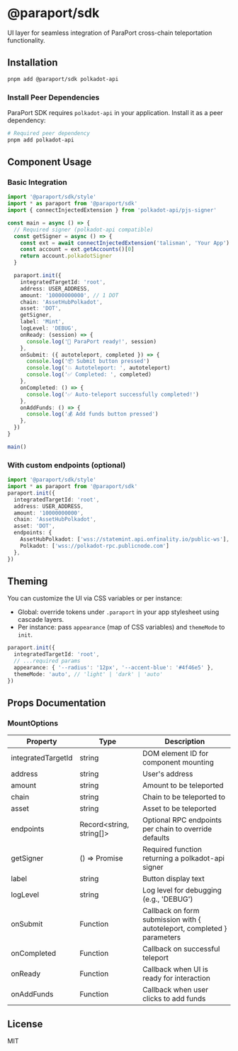 # @paraport/sdk

UI layer for seamless integration of ParaPort cross-chain teleportation functionality.

## Installation

```bash
pnpm add @paraport/sdk polkadot-api
```

### Install Peer Dependencies

ParaPort SDK requires `polkadot-api` in your application. Install it as a peer dependency:

```bash
# Required peer dependency
pnpm add polkadot-api
```

## Component Usage

### Basic Integration

```typescript
import '@paraport/sdk/style'
import * as paraport from '@paraport/sdk'
import { connectInjectedExtension } from 'polkadot-api/pjs-signer'

const main = async () => {
  // Required signer (polkadot-api compatible)
  const getSigner = async () => {
    const ext = await connectInjectedExtension('talisman', 'Your App')
    const account = ext.getAccounts()[0]
    return account.polkadotSigner
  }

  paraport.init({
    integratedTargetId: 'root',
    address: USER_ADDRESS,
    amount: '10000000000', // 1 DOT
    chain: 'AssetHubPolkadot',
    asset: 'DOT',
    getSigner,
    label: 'Mint',
    logLevel: 'DEBUG',
    onReady: (session) => {
      console.log('🚀 ParaPort ready!', session)
    },
    onSubmit: ({ autoteleport, completed }) => {
      console.log('📦 Submit button pressed')
      console.log('💥 Autoteleport: ', autoteleport)
      console.log('✅ Completed: ', completed)
    },
    onCompleted: () => {
      console.log('✅ Auto-teleport successfully completed!')
    },
    onAddFunds: () => {
      console.log('💰 Add funds button pressed')
    },
  })
}

main()
```

### With custom endpoints (optional)

```ts
import '@paraport/sdk/style'
import * as paraport from '@paraport/sdk'
paraport.init({
  integratedTargetId: 'root',
  address: USER_ADDRESS,
  amount: '10000000000',
  chain: 'AssetHubPolkadot',
  asset: 'DOT',
  endpoints: {
    AssetHubPolkadot: ['wss://statemint.api.onfinality.io/public-ws'],
    Polkadot: ['wss://polkadot-rpc.publicnode.com']
  },
})
```

## Theming

You can customize the UI via CSS variables or per instance:

- Global: override tokens under `.paraport` in your app stylesheet using cascade layers.
- Per instance: pass `appearance` (map of CSS variables) and `themeMode` to `init`.

```ts
paraport.init({
  integratedTargetId: 'root',
  // ...required params
  appearance: { '--radius': '12px', '--accent-blue': '#4f46e5' },
  themeMode: 'auto', // 'light' | 'dark' | 'auto'
})
```

## Props Documentation

### MountOptions

| Property | Type | Description |
|----------|------|-------------|
| integratedTargetId | string | DOM element ID for component mounting |
| address | string | User's address |
| amount | string | Amount to be teleported |
| chain | string | Chain to be teleported to |
| asset | string | Asset to be teleported |
| endpoints | Record<string, string[]> | Optional RPC endpoints per chain to override defaults |
| getSigner | () => Promise<PolkadotSigner> | Required function returning a polkadot-api signer |
| label | string | Button display text |
| logLevel | string | Log level for debugging (e.g., 'DEBUG') |
| onSubmit | Function | Callback on form submission with { autoteleport, completed } parameters |
| onCompleted | Function | Callback on successful teleport |
| onReady | Function | Callback when UI is ready for interaction |
| onAddFunds | Function | Callback when user clicks to add funds |


## License

MIT
